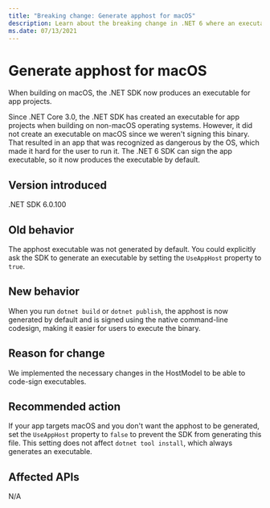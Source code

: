 ```yaml
---
title: "Breaking change: Generate apphost for macOS"
description: Learn about the breaking change in .NET 6 where an executable is generated by default when building on macOS.
ms.date: 07/13/2021
---
```

# Generate apphost for macOS

When building on macOS, the .NET SDK now produces an executable for app projects.

Since .NET Core 3.0, the .NET SDK has created an executable for app projects when building on non-macOS operating systems. However, it did not create an executable on macOS since we weren't signing this binary. That resulted in an app that was recognized as dangerous by the OS, which made it hard for the user to run it. The .NET 6 SDK can sign the app executable, so it now produces the executable by default.

## Version introduced

.NET SDK 6.0.100

## Old behavior

The apphost executable was not generated by default. You could explicitly ask the SDK to generate an executable by setting the `UseAppHost` property to `true`.

## New behavior

When you run `dotnet build` or `dotnet publish`, the apphost is now generated by default and is signed using the native command-line codesign, making it easier for users to execute the binary.

## Reason for change

We implemented the necessary changes in the HostModel to be able to code-sign executables.

## Recommended action

If your app targets macOS and you don't want the apphost to be generated, set the `UseAppHost` property to `false` to prevent the SDK from generating this file. This setting does not affect `dotnet tool install`, which always generates an executable.

## Affected APIs

N/A

<!--

### Affected APIs

Not detectable via API analysis.

-->
